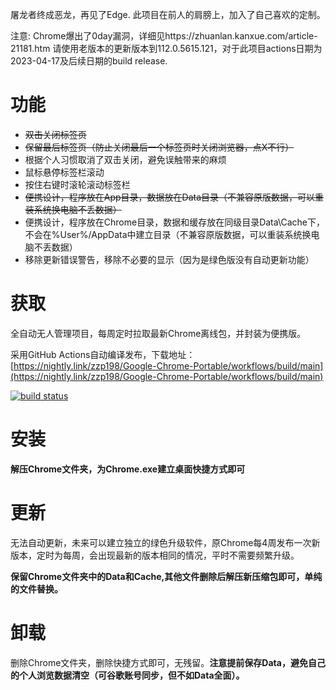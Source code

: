屠龙者终成恶龙，再见了Edge. 此项目在前人的肩膀上，加入了自己喜欢的定制。

注意:
Chrome爆出了0day漏洞，详细见https://zhuanlan.kanxue.com/article-21181.htm
请使用老版本的更新版本到112.0.5615.121，对于此项目actions日期为2023-04-17及后续日期的build release.

# 功能

- ~~双击关闭标签页~~
- ~~保留最后标签页（防止关闭最后一个标签页时关闭浏览器，点X不行）~~
- 根据个人习惯取消了双击关闭，避免误触带来的麻烦
- 鼠标悬停标签栏滚动
- 按住右键时滚轮滚动标签栏
- ~~便携设计，程序放在App目录，数据放在Data目录（不兼容原版数据，可以重装系统换电脑不丢数据）~~
- 便携设计，程序放在Chrome目录，数据和缓存放在同级目录Data\Cache下，不会在%User%/AppData中建立目录（不兼容原版数据，可以重装系统换电脑不丢数据）
- 移除更新错误警告，移除不必要的显示（因为是绿色版没有自动更新功能）

# 获取

全自动无人管理项目，每周定时拉取最新Chrome离线包，并封装为便携版。

采用GitHub
Actions自动编译发布，下载地址：[https://nightly.link/zzp198/Google-Chrome-Portable/workflows/build/main](https://nightly.link/zzp198/Google-Chrome-Portable/workflows/build/main)

[![build status](https://github.com/zzp198/Google-Chrome-Portable/actions/workflows/build.yml/badge.svg)](https://github.com/zzp198/Google-Chrome-Portable/actions/workflows/build.yml)

# 安装

**解压Chrome文件夹，为Chrome.exe建立桌面快捷方式即可**

# 更新

无法自动更新，未来可以建立独立的绿色升级软件，原Chrome每4周发布一次新版本，定时为每周，会出现最新的版本相同的情况，平时不需要频繁升级。

**保留Chrome文件夹中的Data和Cache,其他文件删除后解压新压缩包即可，单纯的文件替换。**

# 卸载

删除Chrome文件夹，删除快捷方式即可，无残留。**注意提前保存Data，避免自己的个人浏览数据清空（可谷歌账号同步，但不如Data全面）。**
